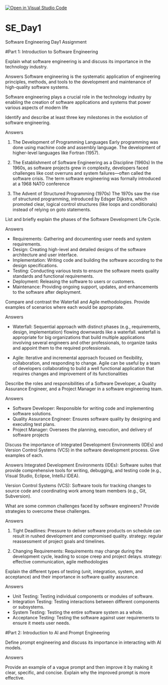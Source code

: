 [![Open in Visual Studio Code](https://classroom.github.com/assets/open-in-vscode-2e0aaae1b6195c2367325f4f02e2d04e9abb55f0b24a779b69b11b9e10269abc.svg)](https://classroom.github.com/online_ide?assignment_repo_id=18373623&assignment_repo_type=AssignmentRepo)
# SE_Day1
Software Engineering Day1 Assignment

#Part 1: Introduction to Software Engineering

Explain what software engineering is and discuss its importance in the technology industry.

Answers 
Software engineering is the systematic application of engineering principles, methods, and tools to the development and maintenance of high-quality software systems.

Software engineering plays a crucial role in the technology industry by enabling the creation of software applications and systems that power various aspects of modern life


Identify and describe at least three key milestones in the evolution of software engineering.

Answers 
1. The Development of Programming Languages
Early programming was done using machine code and assembly language. The development of higher-level languages like Fortran (1957).
2. The Establishment of Software Engineering as a Discipline (1960s)
In the 1960s, as software projects grew in complexity, developers faced challenges like cost overruns and system failures—often called the software crisis. The term software engineering was formally introduced at a 1968 NATO conference

3. The Advent of Structured Programming (1970s)
The 1970s saw the rise of structured programming, introduced by Edsger Dijkstra, which promoted clear, logical control structures (like loops and conditionals) instead of relying on goto statements.

List and briefly explain the phases of the Software Development Life Cycle.

Answers 
- Requirements: Gathering and documenting user needs and system requirements.
 - Design: Creating high-level and detailed designs of the software architecture and user interface.
 - Implementation: Writing code and building the software according to the design specifications.
 - Testing: Conducting various tests to ensure the software meets quality standards and functional requirements.
 - Deployment: Releasing the software to users or customers.
 - Maintenance: Providing ongoing support, updates, and enhancements to the software after deployment.

Compare and contrast the Waterfall and Agile methodologies. Provide examples of scenarios where each would be appropriate.

Answers 
- Waterfall: Sequential approach with distinct phases (e.g., requirements, design, implementation) flowing downwards like a waterfall.
  waterfall is appropriate for big organizations that build multiple applications involving several engineers and other professionals, to organize tasks and appoint them to the required professionals.
  
 - Agile: Iterative and incremental approach focused on flexibility, collaboration, and responding to change.
Agile can be useful by a team of developers collaborating to build a well functional application that requires changes and improvement of its functionalities


Describe the roles and responsibilities of a Software Developer, a Quality Assurance Engineer, and a Project Manager in a software engineering team.

Answers 
- Software Developer: Responsible for writing code and implementing software solutions.
 - Quality Assurance Engineer: Ensures software quality by designing and executing test plans.
 - Project Manager: Oversees the planning, execution, and delivery of software projects

Discuss the importance of Integrated Development Environments (IDEs) and Version Control Systems (VCS) in the software development process. Give examples of each.

Answers 
Integrated Development Environments (IDEs): Software suites that provide comprehensive tools for writing, debugging, and testing code (e.g., Visual Studio, Eclipse, IntelliJ IDEA).

Version Control Systems (VCS): Software tools for tracking changes to source code and coordinating work among team members (e.g., Git, Subversion).

What are some common challenges faced by software engineers? Provide strategies to overcome these challenges.

Answers 
1. Tight Deadlines: Pressure to deliver software products on schedule can result in rushed development and compromised quality.
   strategy: regular reassessment of project goals and timelines.

2. Changing Requirements: Requirements may change during the development cycle, leading to scope creep and project delays.
   strategy: effective communication, agile methodologies

Explain the different types of testing (unit, integration, system, and acceptance) and their importance in software quality assurance.

Answers
- Unit Testing: Testing individual components or modules of software.
 - Integration Testing: Testing interactions between different components or subsystems.
 - System Testing: Testing the entire software system as a whole.
 - Acceptance Testing: Testing the software against user requirements to ensure it meets user needs.

#Part 2: Introduction to AI and Prompt Engineering


Define prompt engineering and discuss its importance in interacting with AI models.

Answers 


Provide an example of a vague prompt and then improve it by making it clear, specific, and concise. Explain why the improved prompt is more effective.
